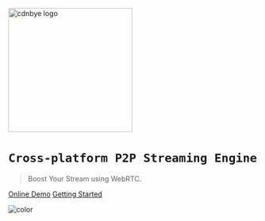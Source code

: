 <img width="250" src="https://cdnbye.oss-cn-beijing.aliyuncs.com/pic/cdnbye.png" alt="cdnbye logo">

# `Cross-platform P2P Streaming Engine`

> Boost Your Stream using WebRTC. 

[Online Demo](https://demo.cdnbye.com/)
[Getting Started](/en/README.md)

<!-- 背景色 -->

![color](#00C5CD)

